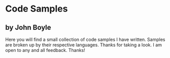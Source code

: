 # Code Samples

## by John Boyle

Here you will find a small collection of code samples I have written. Samples are broken up by their respective languages. Thanks for taking a look. I am open to any and all feedback. Thanks!
